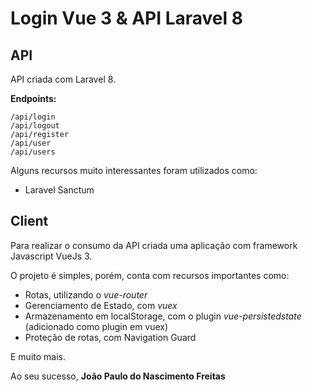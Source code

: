 # Login Vue 3 & API Laravel 8

## API

API criada com Laravel 8. 

__Endpoints:__
```
/api/login
/api/logout
/api/register
/api/user
/api/users
```

Alguns recursos muito interessantes foram utilizados como: 

- Laravel Sanctum

## Client

Para realizar o consumo da API criada uma aplicação com framework Javascript VueJs 3.

O projeto é simples, porém, conta com recursos importantes como:

- Rotas, utilizando o *vue-router*
- Gerenciamento de Estado, com *vuex*
- Armazenamento em localStorage, com o plugin *vue-persistedstate* (adicionado como plugin em vuex)
- Proteção de rotas, com Navigation Guard

E muito mais.

Ao seu sucesso, 
**João Paulo do Nascimento Freitas**